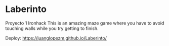 # Laberinto

Proyecto 1 Ironhack
This is an amazing maze game where you have to avoid touching walls while you try getting to finish.

Deploy: https://juanglopezm.github.io/Laberinto/
